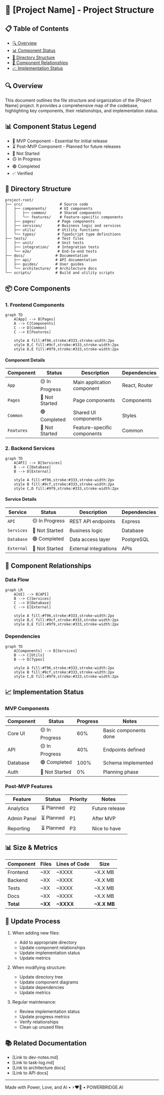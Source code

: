 # 📂 [Project Name] - Project Structure

## 📋 Table of Contents
- [🔍 Overview](#overview)
- [📊 Component Status](#component-status)
- [🌲 Directory Structure](#directory-structure)
- [🔗 Component Relationships](#component-relationships)
- [📈 Implementation Status](#implementation-status)

## 🔍 Overview

This document outlines the file structure and organization of the [Project Name] project. It provides a comprehensive map of the codebase, highlighting key components, their relationships, and implementation status.

## 📊 Component Status Legend
- 🔄 MVP Component - Essential for initial release
- ⏳ Post-MVP Component - Planned for future releases
- 🔴 Not Started
- 🟡 In Progress
- 🟢 Completed
- ✅ Verified

## 🌲 Directory Structure

```
project-root/
├── src/                 # Source code
│   ├── components/      # UI components
│   │   ├── common/      # Shared components
│   │   └── features/    # Feature-specific components
│   ├── pages/          # Page components
│   ├── services/       # Business logic and services
│   ├── utils/          # Utility functions
│   └── types/          # TypeScript type definitions
├── tests/              # Test files
│   ├── unit/           # Unit tests
│   ├── integration/    # Integration tests
│   └── e2e/            # End-to-end tests
├── docs/              # Documentation
│   ├── api/           # API documentation
│   ├── guides/        # User guides
│   └── architecture/  # Architecture docs
└── scripts/           # Build and utility scripts
```

## 📦 Core Components

### 1. Frontend Components
```mermaid
graph TD
    A[App] --> B[Pages]
    A --> C[Components]
    C --> D[Common]
    C --> E[Features]
    
    style A fill:#f96,stroke:#333,stroke-width:2px
    style B,C fill:#9cf,stroke:#333,stroke-width:2px
    style D,E fill:#9f9,stroke:#333,stroke-width:2px
```

#### Component Details
| Component | Status | Description | Dependencies |
|-----------|--------|-------------|--------------|
| `App` | 🟡 In Progress | Main application component | React, Router |
| `Pages` | 🔴 Not Started | Page components | Components |
| `Common` | 🟢 Completed | Shared UI components | Styles |
| `Features` | 🔴 Not Started | Feature-specific components | Common |

### 2. Backend Services
```mermaid
graph TD
    A[API] --> B[Services]
    B --> C[Database]
    B --> D[External]
    
    style A fill:#f96,stroke:#333,stroke-width:2px
    style B fill:#9cf,stroke:#333,stroke-width:2px
    style C,D fill:#9f9,stroke:#333,stroke-width:2px
```

#### Service Details
| Service | Status | Description | Dependencies |
|---------|--------|-------------|--------------|
| `API` | 🟡 In Progress | REST API endpoints | Express |
| `Services` | 🔴 Not Started | Business logic | Database |
| `Database` | 🟢 Completed | Data access layer | PostgreSQL |
| `External` | 🔴 Not Started | External integrations | APIs |

## 🔗 Component Relationships

### Data Flow
```mermaid
graph LR
    A[UI] --> B[API]
    B --> C[Services]
    C --> D[Database]
    C --> E[External]
    
    style A fill:#f96,stroke:#333,stroke-width:2px
    style B,C fill:#9cf,stroke:#333,stroke-width:2px
    style D,E fill:#9f9,stroke:#333,stroke-width:2px
```

### Dependencies
```mermaid
graph TD
    A[Components] --> B[Services]
    B --> C[Utils]
    B --> D[Types]
    
    style A fill:#f96,stroke:#333,stroke-width:2px
    style B fill:#9cf,stroke:#333,stroke-width:2px
    style C,D fill:#9f9,stroke:#333,stroke-width:2px
```

## 📈 Implementation Status

### MVP Components
| Component | Status | Progress | Notes |
|-----------|--------|----------|-------|
| Core UI | 🟡 In Progress | 60% | Basic components done |
| API | 🟡 In Progress | 40% | Endpoints defined |
| Database | 🟢 Completed | 100% | Schema implemented |
| Auth | 🔴 Not Started | 0% | Planning phase |

### Post-MVP Features
| Feature | Status | Priority | Notes |
|---------|--------|----------|-------|
| Analytics | ⏳ Planned | P2 | Future release |
| Admin Panel | ⏳ Planned | P1 | After MVP |
| Reporting | ⏳ Planned | P3 | Nice to have |

## 📊 Size & Metrics

| Component | Files | Lines of Code | Size |
|-----------|-------|---------------|------|
| Frontend | ~XX | ~XXXX | ~X.X MB |
| Backend | ~XX | ~XXXX | ~X.X MB |
| Tests | ~XX | ~XXXX | ~X.X MB |
| Docs | ~XX | ~XXXX | ~X.X MB |
| **Total** | **~XX** | **~XXXX** | **~X.X MB** |

## 🔄 Update Process

1. When adding new files:
   - Add to appropriate directory
   - Update component relationships
   - Update implementation status
   - Update metrics

2. When modifying structure:
   - Update directory tree
   - Update component diagrams
   - Update dependencies
   - Update metrics

3. Regular maintenance:
   - Review implementation status
   - Update progress metrics
   - Verify relationships
   - Clean up unused files

## 📚 Related Documentation
- [Link to dev-notes.md]
- [Link to task-log.md]
- [Link to architecture docs]
- [Link to API docs]

---

Made with Power, Love, and AI •  ⚡️❤️🤖 •  POWERBRIDGE.AI